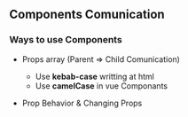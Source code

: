 ## Components Comunication

### Ways to use Components

- Props array (Parent => Child Comunication)

  - Use **kebab-case** writting at html
  - Use **camelCase** in vue Componants

- Prop Behavior & Changing Props
